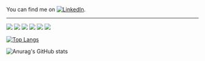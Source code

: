 <!-- Actual text -->

You can find me on [![LinkedIn][2.2]][2].

<!-- Icons -->
[2.2]: https://raw.githubusercontent.com/MartinHeinz/MartinHeinz/master/linkedin-3-16.png (LinkedIn icon without padding)

<!-- Links to your social media accounts -->

[2]: https://www.linkedin.com/in/jonathan-heyer-0a24b6202/
---
![](https://img.shields.io/static/v1?label=code&message=java&color=<COLOR>?style=flat&logo=java) ![](https://img.shields.io/static/v1?label=code&message=javascript&color=<COLOR>?style=flat&logo=javascript) ![](https://img.shields.io/static/v1?label=editor&message=intellij&color=<COLOR>?style=flat&logo=IntelliJ) ![](https://img.shields.io/static/v1?label=tools&message=spring&color=<COLOR>?style=flat&logo=spring) ![](https://img.shields.io/static/v1?label=tools&message=react&color=<COLOR>?style=flat&logo=react) ![](https://img.shields.io/static/v1?label=tools&message=maven&color=<COLOR>?style=flat&logo=maven) 

[![Top Langs](https://github-readme-stats.vercel.app/api/top-langs/?username=not-enough-ram&theme=gotham&layout=compact)](https://github.com/anuraghazra/github-readme-stats)

![Anurag's GitHub stats](https://github-readme-stats.vercel.app/api?username=not-enough-ram&show_icons=true&theme=gotham)
